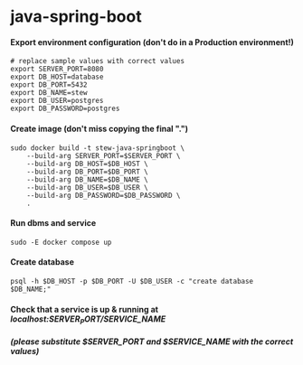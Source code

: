 # java-spring-boot

#### Export environment configuration (don't do in a Production environment!)
```
# replace sample values with correct values
export SERVER_PORT=8080
export DB_HOST=database
export DB_PORT=5432
export DB_NAME=stew
export DB_USER=postgres
export DB_PASSWORD=postgres
```

#### Create image (don't miss copying the final ".")
```
sudo docker build -t stew-java-springboot \
    --build-arg SERVER_PORT=$SERVER_PORT \
    --build-arg DB_HOST=$DB_HOST \
    --build-arg DB_PORT=$DB_PORT \
    --build-arg DB_NAME=$DB_NAME \
    --build-arg DB_USER=$DB_USER \
    --build-arg DB_PASSWORD=$DB_PASSWORD \
    .
```

#### Run dbms and service
```
sudo -E docker compose up
```

#### Create database
```
psql -h $DB_HOST -p $DB_PORT -U $DB_USER -c "create database $DB_NAME;"

```

#### Check that a service is up & running at _localhost:$SERVER_PORT/$SERVICE_NAME_ 
##### (please substitute $SERVER_PORT and $SERVICE_NAME with the correct values)

